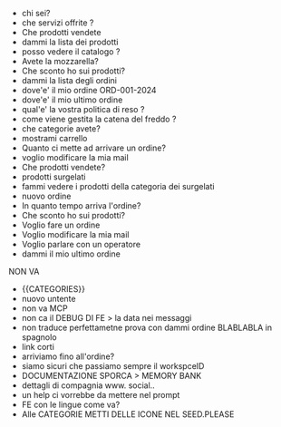 - chi sei?
- che servizi offrite ?
- Che prodotti vendete
- dammi la lista dei prodotti
- posso vedere il catalogo ?
- Avete la mozzarella?
- Che sconto ho sui prodotti?
- dammi la lista degli ordini
- dove'e' il mio ordine ORD-001-2024
- dove'e' il mio ultimo ordine
- qual'e' la vostra politica di reso ?
- come viene gestita la catena del freddo ?
- che categorie avete?
- mostrami carrello
- Quanto ci mette ad arrivare un ordine?
- voglio modificare la mia mail
- Che prodotti vendete?
- prodotti surgelati
- fammi vedere i prodotti della categoria dei surgelati
- nuovo ordine
- In quanto tempo arriva l'ordine?
- Che sconto ho sui prodotti?
- Voglio fare un ordine
- Voglio modificare la mia mail
- Voglio parlare con un operatore
- dammi il mio ultimo ordine

NON VA

- {{CATEGORIES}}
- nuovo untente
- non va MCP
- non ca il DEBUG DI FE > la data nei messaggi
- non traduce perfettametne prova con dammi ordine BLABLABLA in spagnolo
- link corti
- arriviamo fino all'ordine?
- siamo sicuri che passiamo sempre il workspceID
- DOCUMENTAZIONE SPORCA > MEMORY BANK
- dettagli di compagnia www. social..
- un help ci vorrebbe da mettere nel prompt
- FE con le lingue come va?
- Alle CATEGORIE METTI DELLE ICONE NEL SEED.PLEASE

